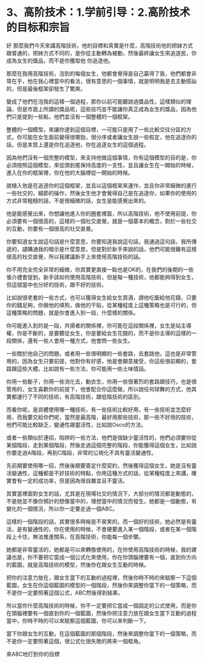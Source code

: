# 3、高阶技术：1.学前引导：2.高阶技术的目标和宗旨

好 那麼我們今天來講高階技術，他的目標和真實是什麼，高階技術他的把妹方式跟普通的，把妹方式不同的，是你從主動轉為被動，然後最終讓女生來追逐民，你成為女生的獎品，而不是你獲取他 你追逐他。

那麼在我用高階技術，泡到的每個女生，他都會覺得是自己贏得了我，他們都會非常在乎，他在我心裡當中的看法，很有意思的一個事情，就是明明我是去主動搭訕的，但是最後框架卻發生了繁爽。

變成了他們在泡我的這樣一個過程，那你以前可能聽說過獎品性，這樣類似的理論，但是市面上所謂的獎品呢，這些技巧並不能讓你真正成為女生的獎品，因為他們只是提到一些點，他們並沒有一個整體的一個框架。

整體的一個模型，來讓你達到這個目標，一可能只是用了一些比較交往分區的方式，你可能在女生面前變得很嚼勁，很分序或者讓女生說一些假定，他在追逐你的話，但是本質上還是你在追逐他，你在追逐女生的這個過程。

因為他們沒有一個完整的模型，來支持他做這個事情，你有這個模型的目的是，你必須按照這個模型，來從頭到尾保持高度的一支性，並且讓女生在一開始的時候，進入在你的框架裡，你在他的大腦裡從一開始的時候。

就植入他是在追逐你的這個框架，並且以這個框架來運作，並且你非常細微的進行一些社交的，細節的操作，然後女生他才會覺得自己是在追逐你，如果你的使用的方式非常粗糙的話，不是很細微的話，女生是能感覺出來的。

他是能感覺出來，你想讓他進入你的圈套裡面，所以高階技術，他不使用前提，你必須要有一個很高的，這樣的一個社交直覺，就是一個基本的概念，對於一些社交的互動，你要有一個很高的社交直覺。

你要知道女生說這句話是什麼意思，你要知道我說這句話，我通過這句話，我所傳遞的，譴購通我的暗示是什麼意思，但是對於新手來說的話，他們可能很難有這樣很高的社交直覺，所以我建議新手上來使用高階技術的話。

你不用完全完全非常的細微，你其實更直接一點也是OK的，在我們的後期的一些張介禮會提到，新手該如何使用高階技術，但是每一種技術，他都能夠得到女生，但這個當中也分好的技術，跟不好的技術。

比如說很老套的一些方式，也可以獲得女生給女生買酒，請他吃飯給他花錢，只要你的錢足夠，你做他的填狗，做他的干貼，從某種程度上這種策略也是可行的，但這種策略的問題，就是你會進入到一段，什麼樣的關係。

你可能進入到的是一段，共揚者的關係裡，你可能在這段關係裡，女生是站主導權，你是不斷的，是要聽從女生，你是要給女生花錢的，而不是你主導的這樣的一段關係，還有一些人會用一種方式，他會問一些女生。

一些關於他自己的問題，或者用一些很明顯的一些套路，去套路他，這也是非常管用的，因為女生只要前提，他對你有好感，他是會願意接受，你這些很前顯的，套路跟這些大體，比如說有一些方法，你可能用一些土味情話。

你用一些斷子，你用一些消化去，動衣生，你用一些很著烈的套路跟技巧，也是很管用的，女生喜歡你的前提下，他會配合你這麼做，所以說任何球舞的方式，他其實都運行了不同的技術，有高階技術，跟低階技術的區別。

而看你呢，是具體使用哪一種技術，有一些技術比較好用，有一些技術並怎麼好用，而我要交給你們呢，當然是最高階，最好用那些技術，那一些不好用的技術，他們可能比較缺乏，變通性跟靈活性，比如說Osco的方法。

或者一些類似於連招，陷阱的一些方法，他們是很缺少靈活性的，他們必須要你從某個階段，走到某個階段，然後走過這個完整的階段，你能獲得這個女生，比如說你要走過A階段，再到C階段，非常的公視化不具有靈活變通性。

先前期要使用哪一招，然後後期要簽定什麼契約，然後獲得這個女生，她是沒有靈活變通性，這種都是不好技術的特點，你用這種方式的話，從某種程度上來講，確實會有一定的成功率，但是因為很自雜並且不靈活。

其實當裡面對女生的話，尤其是在現場社交的情況下，大部分的情況都是動態的，不是她並不像你預計的想像當中的，理想當中的情況而發生，她都是一個動態，有變化的一個情況，所以你一定要走過一個ABC。

這樣的一個階段的話，其實很多時候是不臭笑的，而一個好的技術，她必然是有靈活，是有變通性的，你在使用的時候，不會硬要進入某一個階段，或者在某一個階段上卡住，無法推進關系，在高階技術，你能每一個步驟。

她都是非常靈活的，她都是可以來轉換使用的，在你使用高階技術的時候，我的建議也是，你不要把它當成一個公式化來使用，你在你頭腦裡要有一個，直到你方向的藍圖，就是高階技術的模型，然後你在跟女生互動的時候。

把你的注意力放在，跟女生當下的互動的過程裡，然後你時不時的來賦察一下這個藍圖，女生在你這個藍圖的模型的一個階段，然後你來調整你當下的一個策略，而不是你一定要照著這個公式，ABC然後得到結果。

所以當你什麼高階技術的時候，你不一定要把它當成一個固定的公式使用，而是你在頭腦裡要有一個直到你的一個藍圖，然後你把注意力放在跟女生當下互動的過程當中，你時不時的可以來賦察這個藍圖，你可以來判斷一下。

當下你跟女生的互動，在這個藍圖的那個階段，然後來調整你當下的一個策略，而不是你一定要照著這個，很公式化很失敗的將來一個框角。

來ABC地打到你的目標